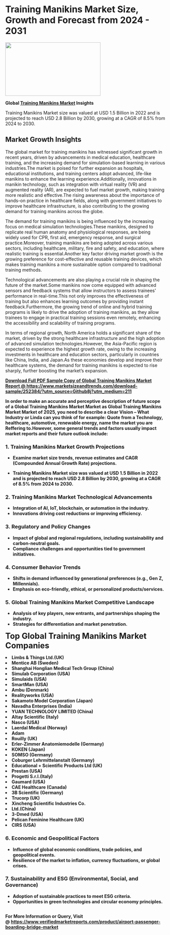 <H1>Training Manikins Market Size, Growth and Forecast from 2024 - 2031</H1><img class="aligncenter size-medium wp-image-584254" src="https://thirdeyenews.in/wp-content/uploads/2024/09/Global-Market-Research-300x168.jpeg" alt="" width="300" height="168" /><p><strong>Global&nbsp;<a href="https://www.marketsizeandtrends.com/download-sample/252384/?utm_source=Github8j?utm_medium=211">Training Manikins Market</a> Insights</strong></p><p>Training Manikins Market size was valued at USD 1.5 Billion in 2022 and is projected to reach USD 2.8 Billion by 2030, growing at a CAGR of 8.5% from 2024 to 2030.</p><p><h2>Market Growth Insights</h2> <p>The global market for training manikins has witnessed significant growth in recent years, driven by advancements in medical education, healthcare training, and the increasing demand for simulation-based learning in various industries.The market is poised for further expansion as hospitals, educational institutions, and training centers adopt advanced, life-like manikins to enhance the learning experience.Additionally, innovations in manikin technology, such as integration with virtual reality (VR) and augmented reality (AR), are expected to fuel market growth, making training more realistic and effective.The rising awareness about the importance of hands-on practice in healthcare fields, along with government initiatives to improve healthcare infrastructure, is also contributing to the growing demand for training manikins across the globe.</p> <p><strong><a href="#"></a></strong></p> <p>The demand for training manikins is being influenced by the increasing focus on medical simulation technologies.These manikins, designed to replicate real human anatomy and physiological responses, are being widely used for CPR, first aid, emergency response, and surgical practice.Moreover, training manikins are being adopted across various sectors, including healthcare, military, fire and safety, and education, where realistic training is essential.Another key factor driving market growth is the growing preference for cost-effective and reusable training devices, which makes training manikins a more sustainable option compared to traditional training methods.</p> <p>Technological advancements are also playing a crucial role in shaping the future of the market.Some manikins now come equipped with advanced sensors and feedback systems that allow instructors to assess trainees' performance in real-time.This not only improves the effectiveness of training but also enhances learning outcomes by providing instant feedback.Furthermore, the growing trend of online and hybrid training programs is likely to drive the adoption of training manikins, as they allow trainees to engage in practical training sessions even remotely, enhancing the accessibility and scalability of training programs.</p> <p>In terms of regional growth, North America holds a significant share of the market, driven by the strong healthcare infrastructure and the high adoption of advanced simulation technologies.However, the Asia-Pacific region is expected to experience the highest growth rate, owing to the increasing investments in healthcare and education sectors, particularly in countries like China, India, and Japan.As these economies develop and improve their healthcare systems, the demand for training manikins is expected to rise sharply, further boosting the market’s expansion.</p> <p><strong><a href="#"></p><p><span class=""><strong>Download Full PDF Sample Copy of Global Training Manikins Market Report</strong> @ <a href="https://www.marketsizeandtrends.com/download-sample/252384/?utm_source=Github8j?utm_medium=211" target="_blank">https://www.marketsizeandtrends.com/download-sample/252384/?utm_source=Github8j?utm_medium=211</a></span></p><p>In order to make an accurate and perceptive description of future scope of a Global&nbsp;Training Manikins Market Market as Global&nbsp;Training Manikins Market Market of 2025, you need to describe a clear Vision &ndash; What Industry or Linda can you think of for example: Quote from a Technology, healthcare, automotive, renewable energy, name the market you are Reffering to.However, some general trends and factors usually impact market reports and their future outlook include:</p><h3>1.&nbsp;<strong>Training Manikins Market Growth Projections</strong></h3><ul><li>Examine market size trends, revenue estimates and CAGR (Compounded Annual Growth Rate) projections.</li><li><p>Training Manikins Market size was valued at USD 1.5 Billion in 2022 and is projected to reach USD 2.8 Billion by 2030, growing at a CAGR of 8.5% from 2024 to 2030.</p></li></ul><h3>2.&nbsp;<strong>Training Manikins Market Technological Advancements</strong></h3><ul><li>Integration of AI, IoT, blockchain, or automation in the industry.</li><li>Innovations driving cost reductions or improving efficiency.</li></ul><h3>3.&nbsp;<strong>Regulatory and Policy Changes</strong></h3><ul><li>Impact of global and regional regulations, including sustainability and carbon-neutral goals.</li><li>Compliance challenges and opportunities tied to government initiatives.</li></ul><h3>4.&nbsp;<strong>Consumer Behavior Trends</strong></h3><ul><li>Shifts in demand influenced by generational preferences (e.g., Gen Z, Millennials).</li><li>Emphasis on eco-friendly, ethical, or personalized products/services.</li></ul><h3>5.&nbsp;<strong>Global Training Manikins Market Competitive Landscape</strong></h3><ul><li>Analysis of key players, new entrants, and partnerships shaping the industry.</li><li>Strategies for differentiation and market penetration.</li></ul><p data-pm-slice="1 1 []"><span style="color: inherit; font-family: inherit; font-size: 25px;">Top Global Training Manikins Market Companies</span></p><div class="" data-test-id=""><p><li>Limbs & Things Ltd.(UK)</li><li> Mentice AB (Sweden)</li><li> Shanghai Honglian Medical Tech Group (China)</li><li> Simulab Corporation (USA)</li><li> Simulaids (USA)</li><li> SmartMan (USA)</li><li> Ambu (Denmark)</li><li> Realityworks (USA)</li><li> Sakamoto Model Corporation (Japan)</li><li> Navadha Enterprises (India)</li><li> YUAN TECHNOLOGY LIMITED (China)</li><li> Altay Scientific (Italy)</li><li> Nasco (USA)</li><li> Laerdal Medical (Norway)</li><li> Adam</li><li> Rouilly (UK)</li><li> Erler-Zimmer Anatomiemodelle (Germany)</li><li> KOKEN (Japan)</li><li> SOMSO (Germany)</li><li> Coburger Lehrmittelanstalt (Germany)</li><li> Educational + Scientific Products Ltd (UK)</li><li> Prestan (USA)</li><li> Progetti S.r.l.(Italy)</li><li> Gaumard (USA)</li><li> CAE Healthcare (Canada)</li><li> 3B Scientific (Germany)</li><li> Trucorp (UK)</li><li> Xincheng Scientific Industries Co.</li><li> Ltd.(China)</li><li> 3-Dmed (USA)</li><li> Pelican Feminine Healthcare (UK)</li><li> CIRS (USA)</li></p></div><h3>6.&nbsp;<strong>Economic and Geopolitical Factors</strong></h3><ul><li>Influence of global economic conditions, trade policies, and geopolitical events.</li><li>Resilience of the market to inflation, currency fluctuations, or global crises.</li></ul><h3>7.&nbsp;<strong>Sustainability and ESG (Environmental, Social, and Governance)</strong></h3><ul><li>Adoption of sustainable practices to meet ESG criteria.</li><li>Opportunities in green technologies and circular economy principles.</li></ul><h2><strong style="font-size: 14px;">For More Information or Query, Visit @&nbsp;</strong><a style="background-color: #ffffff; font-size: 14px;" href="https://www.marketsizeandtrends.com/report/training-manikins-market/" target="_blank">https://www.verifiedmarketreports.com/product/airport-passenger-boarding-bridge-market</a></h2>